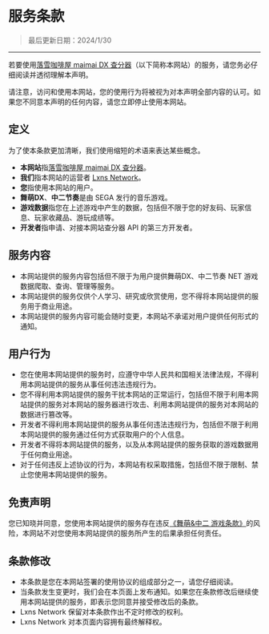 # 服务条款

> 最后更新日期：2024/1/30

---

若要使用[落雪咖啡屋 maimai DX 查分器](https://maimai.lxns.net)（以下简称本网站）的服务，请您务必仔细阅读并透彻理解本声明。

请注意，访问和使用本网站，您的使用行为将被视为对本声明全部内容的认可。如果您不同意本声明的任何内容，请您立即停止使用本网站。

## 定义

为了使本条款更加清晰，我们使用缩短的术语来表达某些概念。

- **本网站**指[落雪咖啡屋 maimai DX 查分器](https://maimai.lxns.net)。
- **我们**指本网站的运营者 [Lxns Network](https://lxns.net)。
- **您**指使用本网站的用户。
- **舞萌DX**、**中二节奏**是由 SEGA 发行的音乐游戏。
- **游戏数据**指您在上述游戏中产生的数据，包括但不限于您的好友码、玩家信息、玩家收藏品、游玩成绩等。
- **开发者**指申请、对接本网站查分器 API 的第三方开发者。

## 服务内容

- 本网站提供的服务内容包括但不限于为用户提供舞萌DX、中二节奏 NET 游戏数据爬取、查询、管理等服务。
- 本网站提供的服务仅供个人学习、研究或欣赏使用，您不得将本网站提供的服务用于商业用途。
- 本网站提供的服务内容可能会随时变更，本网站不承诺对用户提供任何形式的通知。

## 用户行为

- 您在使用本网站提供的服务时，应遵守中华人民共和国相关法律法规，不得利用本网站提供的服务从事任何违法违规行为。
- 您不得利用本网站提供的服务干扰本网站的正常运行，包括但不限于利用本网站提供的服务对本网站的服务器进行攻击、利用本网站提供的服务对本网站的数据进行篡改等。
- 开发者不得利用本网站提供的服务从事任何违法违规行为，包括但不限于利用本网站提供的服务通过任何方式获取用户的个人信息。
- 开发者不得将本网站提供的服务，以及从本网站提供的服务获取的游戏数据用于任何商业用途。
- 对于任何违反上述协议的行为，本网站有权采取措施，包括但不限于限制、禁止您使用本网站提供的服务。

## 免责声明

您已知晓并同意，您使用本网站提供的服务存在违反[《舞萌&中二 游戏条款》](http://wc.wahlap.net/sega/music/terms/index.html)的风险，本网站不对您使用本网站提供的服务所产生的后果承担任何责任。

## 条款修改

- 本条款是您在本网站签署的使用协议的组成部分之一，请您仔细阅读。
- 当条款发生变更时，我们会在本页面上发布通知。如果您在条款修改后继续使用本网站提供的服务，即表示您同意并接受修改后的条款。
- Lxns Network 保留对本条款作出不定时修改的权利。
- Lxns Network 对本页面内容拥有最终解释权。
